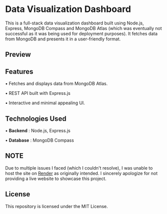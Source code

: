 # Data Visualization Dashboard

This is a full-stack data visualization dashboard built using Node.js, Express, MongoDB Compass and MongoDB Atlas (which was eventually not successful as it was being used for deployment purposes). It fetches data from MongoDB and presents it in a user-friendly format.

## Preview



## Features

• Fetches and displays data from MongoDB Atlas.

• REST API built with Express.js
  
• Interactive and minimal appealing UI.

## Technologies Used

• **Backend** : Node.js, Express.js  

• **Database** : MongoDB Compass

## NOTE

Due to multiple issues I faced (which I couldn't resolve), I was unable to host the site on [Render]([https://www.netlify.com/](https://render.com/)) as originally intended. I sincerely apologize for not providing a live website to showcase this project.

## License

This repository is licensed under the MIT License.
